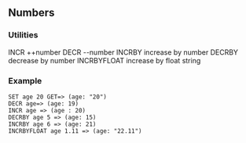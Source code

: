 ## Numbers

### Utilities 
INCR ++number
DECR --number
INCRBY increase by number
DECRBY decrease by number
INCRBYFLOAT increase by float string

### Example
```
SET age 20 GET=> (age: "20")
DECR age=> (age: 19)
INCR age => (age : 20)
DECRBY age 5 => (age: 15)
INCRBY age 6 => (age: 21)
INCRBYFLOAT age 1.11 => (age: "22.11")
```


